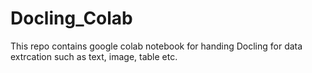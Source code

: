 # Docling_Colab
This repo contains google colab notebook for handing Docling for data extrcation such as text, image, table etc.
